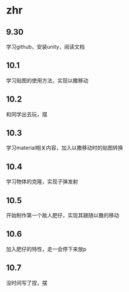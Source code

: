 # zhr
## 9.30
  学习github，安装unity，阅读文档
## 10.1
  学习贴图的使用方法，实现以撒移动
## 10.2
  和同学出去玩，摆
## 10.3
  学习material相关内容，加入以撒移动时的贴图转换
## 10.4
  学习物体的克隆，实现子弹发射
## 10.5
  开始制作第一个敌人肥仔，实现其跟随以撒的移动
## 10.6
  加入肥仔的特性，走一会停下来放p
## 10.7
  没时间写了捏，摆
